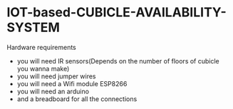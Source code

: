 # IOT-based-CUBICLE-AVAILABILITY-SYSTEM

Hardware requirements 
- you will need IR sensors(Depends on the number of floors of cubicle you wanna make)
- you will need jumper wires 
- you will need a Wifi module ESP8266
- you will need an arduino 
- and a breadboard for all the connections 
